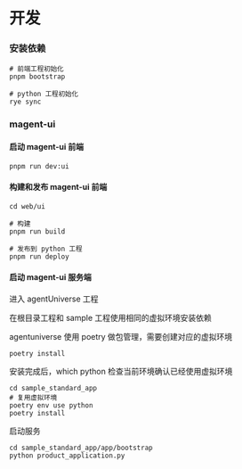 # 开发

### 安装依赖

```shell
# 前端工程初始化
pnpm bootstrap

# python 工程初始化
rye sync
```

### magent-ui

#### 启动 magent-ui 前端

```shell
pnpm run dev:ui
```

#### 构建和发布 magent-ui 前端

```shell
cd web/ui

# 构建
pnpm run build

# 发布到 python 工程
pnpm run deploy
```

#### 启动 magent-ui 服务端

进入 agentUniverse 工程

在根目录工程和 sample 工程使用相同的虚拟环境安装依赖

agentuniverse 使用 poetry 做包管理，需要创建对应的虚拟环境

```shell
poetry install
```

安装完成后，which python 检查当前环境确认已经使用虚拟环境

```shell
cd sample_standard_app
# 复用虚拟环境
poetry env use python
poetry install
```

启动服务

```shell
cd sample_standard_app/app/bootstrap
python product_application.py
```
